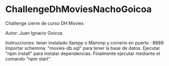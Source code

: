 # ChallengeDhMoviesNachoGoicoa
Challenge cierre de curso
DH Movies

Autor: Juan Ignacio Goicoa

Instrucciones:  tener instalado Xampp o Mammp y correrlo en puerto : 8889
                Importar schemma: "movies-db.sql" para tener la base de datos.
                Ejecutar "npm install" para instalar dependencias.
                Finalmente ejecutar mediante el comando "npm start"
